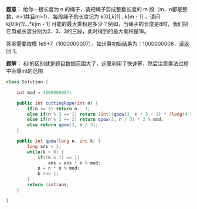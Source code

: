 **题意：** 给你一根长度为 n 的绳子，请把绳子剪成整数长度的 m 段（m、n都是整数，n>1并且m>1），每段绳子的长度记为 k[0],k[1]...k[m - 1] 。请问 k[0]*k[1]*...*k[m - 1] 可能的最大乘积是多少？例如，当绳子的长度是8时，我们把它剪成长度分别为2、3、3的三段，此时得到的最大乘积是18。

答案需要取模 1e9+7（1000000007），如计算初始结果为：1000000008，请返回 1。

**题解：** 和I的区别就是题目数据范围大了，这里利用了快速幂，然后注意乘法过程中会爆int的范围


```java
class Solution {

    int mod = 1000000007;

    public int cuttingRope(int n) {
        if(n <= 3) return n - 1;
        else if(n % 3 == 1) return (int)(qpow(3, n / 3 - 1) * (long)4 % mod);
        else if(n % 3 == 2) return qpow(3, n / 3) * 2 % mod;
        else return qpow(3, n / 3);
    }

    public int qpow(long n, int k) {
        long ans = 1;
        while(k > 0) {
            if((k & 1) == 1)
                ans = ans * n % mod;
            n = n * n % mod;
            k >>= 1;
        }
        return (int)ans;
    }

}
```